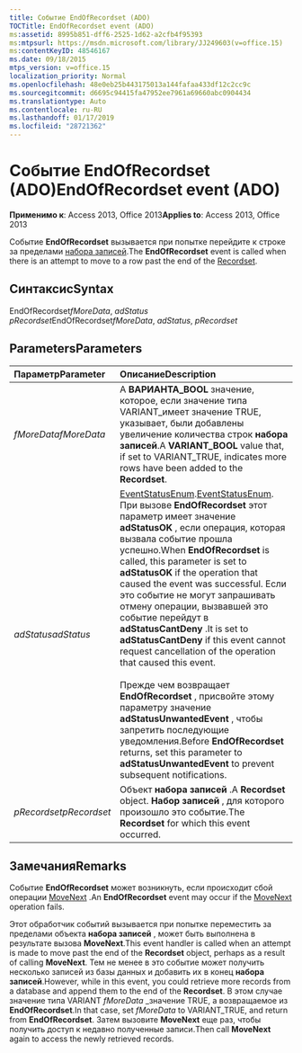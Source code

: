 ```yaml
---
title: Событие EndOfRecordset (ADO)
TOCTitle: EndOfRecordset event (ADO)
ms:assetid: 8995b851-dff6-2525-1d62-a2cfb4f95393
ms:mtpsurl: https://msdn.microsoft.com/library/JJ249603(v=office.15)
ms:contentKeyID: 48546167
ms.date: 09/18/2015
mtps_version: v=office.15
localization_priority: Normal
ms.openlocfilehash: 48e0eb25b443175013a144fafaa433df12c2cc9c
ms.sourcegitcommit: d6695c94415fa47952ee7961a69660abc0904434
ms.translationtype: Auto
ms.contentlocale: ru-RU
ms.lasthandoff: 01/17/2019
ms.locfileid: "28721362"
---
```

# <a name="endofrecordset-event-ado"></a><span data-ttu-id="cb1e0-102">Событие EndOfRecordset (ADO)</span><span class="sxs-lookup"><span data-stu-id="cb1e0-102">EndOfRecordset event (ADO)</span></span>

<span data-ttu-id="cb1e0-103">**Применимо к**: Access 2013, Office 2013</span><span class="sxs-lookup"><span data-stu-id="cb1e0-103">**Applies to**: Access 2013, Office 2013</span></span>

<span data-ttu-id="cb1e0-104">Событие **EndOfRecordset** вызывается при попытке перейдите к строке за пределами [набора записей](recordset-object-ado.md).</span><span class="sxs-lookup"><span data-stu-id="cb1e0-104">The **EndOfRecordset** event is called when there is an attempt to move to a row past the end of the [Recordset](recordset-object-ado.md).</span></span>

## <a name="syntax"></a><span data-ttu-id="cb1e0-105">Синтаксис</span><span class="sxs-lookup"><span data-stu-id="cb1e0-105">Syntax</span></span>

<span data-ttu-id="cb1e0-106">EndOfRecordset*fMoreData*, *adStatus* *pRecordset*</span><span class="sxs-lookup"><span data-stu-id="cb1e0-106">EndOfRecordset*fMoreData*, *adStatus*, *pRecordset*</span></span>

## <a name="parameters"></a><span data-ttu-id="cb1e0-107">Parameters</span><span class="sxs-lookup"><span data-stu-id="cb1e0-107">Parameters</span></span>

|<span data-ttu-id="cb1e0-108">Параметр</span><span class="sxs-lookup"><span data-stu-id="cb1e0-108">Parameter</span></span>|<span data-ttu-id="cb1e0-109">Описание</span><span class="sxs-lookup"><span data-stu-id="cb1e0-109">Description</span></span>|
|:--------|:----------|
|<span data-ttu-id="cb1e0-110">*fMoreData*</span><span class="sxs-lookup"><span data-stu-id="cb1e0-110">*fMoreData*</span></span> |<span data-ttu-id="cb1e0-111">A **ВАРИАНТА\_BOOL** значение, которое, если значение типа VARIANT\_имеет значение TRUE, указывает, были добавлены увеличение количества строк **набора записей**.</span><span class="sxs-lookup"><span data-stu-id="cb1e0-111">A **VARIANT\_BOOL** value that, if set to VARIANT\_TRUE, indicates more rows have been added to the **Recordset**.</span></span>|
|<span data-ttu-id="cb1e0-112">*adStatus*</span><span class="sxs-lookup"><span data-stu-id="cb1e0-112">*adStatus*</span></span> |<span data-ttu-id="cb1e0-113">[EventStatusEnum](eventstatusenum.md).</span><span class="sxs-lookup"><span data-stu-id="cb1e0-113">[EventStatusEnum](eventstatusenum.md).</span></span> <span data-ttu-id="cb1e0-114">При вызове **EndOfRecordset** этот параметр имеет значение **adStatusOK** , если операция, которая вызвала событие прошла успешно.</span><span class="sxs-lookup"><span data-stu-id="cb1e0-114">When **EndOfRecordset** is called, this parameter is set to **adStatusOK** if the operation that caused the event was successful.</span></span> <span data-ttu-id="cb1e0-115">Если это событие не могут запрашивать отмену операции, вызвавшей это событие перейдут в **adStatusCantDeny** .</span><span class="sxs-lookup"><span data-stu-id="cb1e0-115">It is set to **adStatusCantDeny** if this event cannot request cancellation of the operation that caused this event.</span></span><br/><br/><span data-ttu-id="cb1e0-116">Прежде чем возвращает **EndOfRecordset** , присвойте этому параметру значение **adStatusUnwantedEvent** , чтобы запретить последующие уведомления.</span><span class="sxs-lookup"><span data-stu-id="cb1e0-116">Before **EndOfRecordset** returns, set this parameter to **adStatusUnwantedEvent** to prevent subsequent notifications.</span></span>|
|<span data-ttu-id="cb1e0-117">*pRecordset*</span><span class="sxs-lookup"><span data-stu-id="cb1e0-117">*pRecordset*</span></span> | <span data-ttu-id="cb1e0-118">Объект **набора записей** .</span><span class="sxs-lookup"><span data-stu-id="cb1e0-118">A **Recordset** object.</span></span> <span data-ttu-id="cb1e0-119">**Набор записей** , для которого произошло это событие.</span><span class="sxs-lookup"><span data-stu-id="cb1e0-119">The **Recordset** for which this event occurred.</span></span>|

## <a name="remarks"></a><span data-ttu-id="cb1e0-120">Замечания</span><span class="sxs-lookup"><span data-stu-id="cb1e0-120">Remarks</span></span>

<span data-ttu-id="cb1e0-121">Событие **EndOfRecordset** может возникнуть, если происходит сбой операции [MoveNext](movefirst-movelast-movenext-and-moveprevious-methods-ado.md) .</span><span class="sxs-lookup"><span data-stu-id="cb1e0-121">An **EndOfRecordset** event may occur if the [MoveNext](movefirst-movelast-movenext-and-moveprevious-methods-ado.md) operation fails.</span></span>

<span data-ttu-id="cb1e0-122">Этот обработчик событий вызывается при попытке переместить за пределами объекта **набора записей** , может быть выполнена в результате вызова **MoveNext**.</span><span class="sxs-lookup"><span data-stu-id="cb1e0-122">This event handler is called when an attempt is made to move past the end of the **Recordset** object, perhaps as a result of calling **MoveNext**.</span></span> <span data-ttu-id="cb1e0-123">Тем не менее в это событие может получить несколько записей из базы данных и добавить их в конец **набора записей**.</span><span class="sxs-lookup"><span data-stu-id="cb1e0-123">However, while in this event, you could retrieve more records from a database and append them to the end of the **Recordset**.</span></span> <span data-ttu-id="cb1e0-124">В этом случае значение типа VARIANT *fMoreData* \_значение TRUE, а возвращаемое из **EndOfRecordset**.</span><span class="sxs-lookup"><span data-stu-id="cb1e0-124">In that case, set *fMoreData* to VARIANT\_TRUE, and return from **EndOfRecordset**.</span></span> <span data-ttu-id="cb1e0-125">Затем вызовите **MoveNext** еще раз, чтобы получить доступ к недавно полученные записи.</span><span class="sxs-lookup"><span data-stu-id="cb1e0-125">Then call **MoveNext** again to access the newly retrieved records.</span></span>

